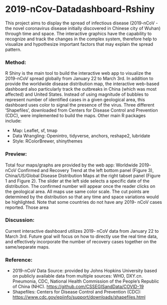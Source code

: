 # 2019-nCov-Datadashboard-Rshiny
This project aims to display the spread of infectious disease (2019-nCoV - the novel coronavirus disease initially discovered in Chinese city of Wuhan) through time and space. The interactive graphics have the capability to recognize and track the changes in the complex system, therefore help to visualize and hypothesize important factors that may explain the spread pattern. 
### Method:
R Shiny is the main tool to build the interactive web app to visualize the 2019-nCoV spread globally from January 22 to March 3rd. In
addition to provide the worldwide disease distribution map, the interactive web-based dashboard also particularly track the outbreaks in China (which was most affected) and United States. Instead of using magnitude of bubbles to represent number of identified cases in a given geological area, this dashboard uses color to signal the presence of the virus. Three different ‘Shapefiles’, downloaded from Centers for Disease Control and Prevention (CDC), were implemented to build the maps. Other main R packages include:
* Map: Leaflet, sf, tmap
* Data Wrangling: Openintro, tidyverse,
anchors, reshape2, lubridate
* Style: RColorBrewer, shinythemes 
### Preview:
Total four maps/graphs are provided by the web app: Worldwide 2019- nCoV Confirmed and
Recovery Trend at the left bottom panel (Figure 3), China/US/Global Disease Distribution Maps at
the right tabset panel (Figure 1 and Figure 2). The slider at the left side selects a specific date of the
distribution. The confirmed number will appear once the reader clicks on the geological area.
All maps use same color scale. The cut points
are determined by the distribution so that any
time and space variations would be highlighted.
Note that some countries do not have any 2019-
nCoV cases reported. Those area
### Discussion:
Current interactive dashboard utilizes 2019-
nCoV data from January 22 to March 3rd.
Future goal will focus on how to directly use
the real time data, and effectively incorporate
the number of recovery cases together on the
same/separate maps.

### Reference:
* 2019-nCoV Data Source: provided by Johns Hopkins University based on publicly available data from multiple sources: WHO, DXY.cn. Pneumonia, CDC, National Health Commission of the People’s Republic of China (NHC). https://github.com/CSSEGISandData/COVID-19
* Shapefiles: Centers for Disease Control and Prevention (CDC): https://www.cdc.gov/epiinfo/support/downloads/shapefiles.html
